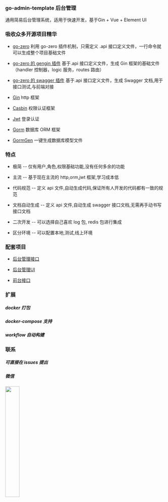 ### go-admin-template 后台管理

通用简易后台管理系统，适用于快速开发，基于Gin + Vue + Element UI

### 吸收众多开源项目精华

* [go-zero](https://github.com/zeromicro/go-zero) 利用 go-zero 插件机制，只需定义 .api 接口定义文件，一行命令就可以生成整个项目基础文件

* [go-zero 的 gengin 插件](https://github.com/MasterJoyHunan/gengin) 基于.api 接口定义文件，生成 Gin 框架的基础文件（handler 控制器，logic 服务，routes 路由）

* [go-zero 的 swagger 插件](https://github.com/MasterJoyHunan/gen-swagger) 基于.api 接口定义文件，生成 Swagger 文档,用于接口测试,与前端对接

* [Gin](https://github.com/gin-gonic/gin) http 框架

* [Casbin](https://github.com/casbin/casbin) 权限认证框架

* [Jwt](https://github.com/dgrijalva/jwt-go) 登录认证

* [Gorm](https://gorm.io/docs) 数据库 ORM 框架

* [GormGen](https://gorm.io/gen) 一键生成数据库模型文件

### 特点

* 极简 -- 仅有用户,角色,权限基础功能,没有任何多余的功能

* 主流 -- 基于现在主流的 http,orm,jwt 框架,学习成本低

* 代码规范 -- 定义 api 文件,自动生成代码,保证所有人开发的代码都有一致的规范

* 文档自动生成 -- 定义 api 文件,自动生成 swagger 接口文档,无需再手动书写接口文档

* 二次开发 -- 可以选择自己喜欢 log 包, redis 包进行集成

* 区分环境 -- 可以配置本地,测试,线上环境

### 配套项目

* [后台管理接口](https://github.com/topology-zero/go-admin-template)

* [后台管理UI](https://github.com/topology-zero/go-admin-template-vue)

* [前台接口](https://github.com/topology-zero/go-api-template)

### 扩展

##### docker 打包

##### docker-compose 支持

##### workflow 自动构建

### 联系

##### 可直接在 issues 提出

##### 微信

<img decoding="async" src="http://tc.masterjoy.top/%E5%BE%AE%E4%BF%A1%E5%9B%BE%E7%89%87_20230216101038.jpg" width="30%" />
